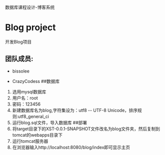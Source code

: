 ﻿数据库课程设计-博客系统 

# Blog project

开发Blog项目


## 团队成员:


* bissolee 

* CrazyCodess
##数据库
1. 选用mysql数据库
2. 用户名：root
3. 密码：123456
4. 新建数据库名为blog,字符集设为：utf8 -- UTF-8 Unicode，排序规则:utf8_general_ci
5. 运行blog.sql文件，导入数据库
##部署
1. 将target目录下的XST-0.0.1-SNAPSHOT文件改名为blog文件夹，然后复制到tomcat的webapps目录下
2. 运行tomcat服务器
3. 在浏览器输入http://localhost:8080/blog/index即可显示主页

